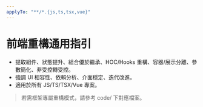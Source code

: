 ```yaml
---
applyTo: "**/*.{js,ts,tsx,vue}"
---
```


# 前端重構通用指引

- 提取組件、狀態提升、組合優於繼承、HOC/Hooks 重構、容器/展示分離、參數簡化、非受控轉受控。
- 強調 UI 相容性、依賴分析、介面穩定、迭代改進。
- 適用於所有 JS/TS/TSX/Vue 專案。

> 若需框架專屬重構模式，請參考 code/ 下對應檔案。
